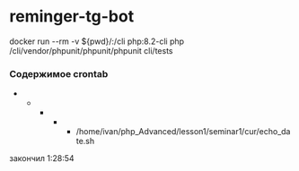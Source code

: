 # reminger-tg-bot
docker run --rm -v ${pwd}/:/cli php:8.2-cli php /cli/vendor/phpunit/phpunit/phpunit cli/tests


### Содержимое crontab

* * * * * /home/ivan/php_Advanced/lesson1/seminar1/cur/echo_date.sh


закончил 1:28:54